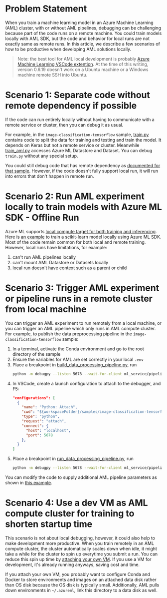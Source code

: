 # Problem Statement
When you train a machine learning model in an Azure Machine Learning (AML) cluster, with or without AML pipelines, debugging can be challenging because part of the code runs on a remote machine. You could train models locally with AML SDK, but the code and behavior for local runs are not exactly same as remote runs. In this article, we describe a few scenarios of how to be productive when developing AML solutions locally.

> Note: the best tool for AML local development is probably [Azure Machine Learning VSCode extention](https://docs.microsoft.com/en-us/azure/machine-learning/tutorial-setup-vscode-extension). At the time of this writing, version 0.6.19 doesn't work on a Ubuntu machine or a Windows machine remote SSH into Ubuntu.

# Scenario 1: Separate code without remote dependency if possible
If the code can run entirely locally without having to communicate with a remote service or cluster, then you can debug it as usual. 

For example, in the `image-classification-tensorflow` sample, [train.py](../samples/image-classification-tensorflow/ml_model/train/train.py) contains code to split the data for training and testing and train the model. It depends on Keras but not a remote service or cluster. Meanwhile [train_aml.py](../samples/image-classification-tensorflow/ml_model/train/train_aml.py) accesses Azure ML Datastore and Dataset. You can debug `train.py` without any special setup.

You could still debug code that has remote dependency as [documented for that sample](../samples/image-classification-tensorflow#running-locally). However, if the code doesn't fully support local run, it will run into errors that don't happen in remote run.

# Scenario 2: Run AML experiment locally to train models with Azure ML SDK - Offline Run
Azure ML supports [local compute target for both training and inferencing](https://docs.microsoft.com/en-us/azure/machine-learning/how-to-attach-compute-targets#local). Here is [an example](https://github.com/Azure/MachineLearningNotebooks/blob/master/how-to-use-azureml/training/train-on-local/train.py) to train a scikit-learn model locally using Azure ML SDK. Most of the code remain common for both local and remote training. However, local runs have limitations, for example:
1. can't run AML pipelines locally
2. can't mount AML Datastore or Datasets locally
3. local run doesn't have context such as a parent or child

# Scenario 3: Trigger AML experiment or pipeline runs in a remote cluster from local machine
You can trigger an AML experiment to run remotely from a local machine, or you can trigger an AML pipeline which only runs in AML compute cluster. For example, to publish the data preprocessing pipeline in the `image-classification-tensorflow` sample:
1. In a terminal, activate the Conda environment and go to the root directory of the sample
2. Ensure the variables for AML are set correctly in your local `.env`
3. Place a breakpoint in [build_data_processing_pipeline.py](../samples/image-classification-tensorflow/ml_service/pipelines/build_data_processing_pipeline.py), run
    ```bash
    python -m debugpy --listen 5678 --wait-for-client ml_service/pipelines/build_data_processing_pipeline.py
    ```
4. In VSCode, create a launch configuration to attach to the debugger, and F5:
    ```json
    "configurations": [
      {
        "name": "Python: Attach",
        "cwd": "${workspaceFolder}/samples/image-classification-tensorflow",
        "type": "python",
        "request": "attach",
        "connect": {
          "host": "localhost",
          "port": 5678
        },
      }
    ]
    ```
5. Place a breakpoint in [run_data_processing_pipeline.py](../samples/image-classification-tensorflow/ml_service/pipelines/run_data_processing_pipeline.py), run
    ```bash
    python -m debugpy --listen 5678 --wait-for-client ml_service/pipelines/run_data_processing_pipeline.py --aml_pipeline_name flower-data-processing-pipeline
    ```

You can modify the code to supply additional AML pipeline parameters as shown in [this example](../samples/image-classification-tensorflow/ml_service/pipelines/run_training_pipeline.py#L56). 

# Scenario 4: Use a dev VM as AML compute cluster for training to shorten startup time
This scenario is not about local debugging, however, it could also help to make development more productive. When you train remotely in an AML compute cluster, the cluster automatically scales down when idle, it might take a while for the cluster to spin up everytime you submit a run. You can reduce this spin up time by [attaching your own VM](https://docs.microsoft.com/en-us/azure/machine-learning/how-to-attach-compute-targets). If you use a VM for development, it's already running anyways, saving cost and time.

If you attach your own VM, you probably want to configure Conda and Docker to store environments and images on an attached data disk rather than OS disk because the OS disk is typically small. Additionally, AML pulls down environments in `~/.azureml`, link this directory to a data disk as well.
